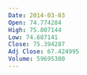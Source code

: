 ```yaml
---
Date: 2014-03-03
Open: 74.774284
High: 75.807144
Low: 74.687141
Close: 75.394287
Adj Close: 67.424995
Volume: 59695300
---
```

